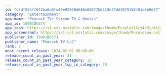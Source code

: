 ```yaml
---
id: "c5df964ff042ba6a8fa40e92039d688e03077b6519e77dd3079158401e8b9df7"
category: "Entertainment"
app_name: "Peacock TV: Stream TV & Movies"
app_id: 1508186374
app_icon: https://is1-ssl.mzstatic.com/image/thumb/Purple116/v4/91/42/20/91422049-7853-4830-69f0-6b261d89361a/AppIcon-1x_U007epad-0-0-85-220.png/1024x1024bb.png
app_screenshot: https://is1-ssl.mzstatic.com/image/thumb/PurpleSource116/v4/8f/0d/c6/8f0dc6d1-30f1-c173-ae31-abe7e7223006/7c16d3be-c989-4d87-85f2-6735d88bcd22_iOS6in_7_latino.jpg/1242x2688bb.png
publisher_id: 1508186373
publisher_name: "Peacock TV LLC"
rank: 7
most_recent_release: 2024-02-01 00:00:00
release_count_in_past_year: 31
release_count_in_past_year_category: 13
release_count_in_past_year_top_in_category: 25
---
```

